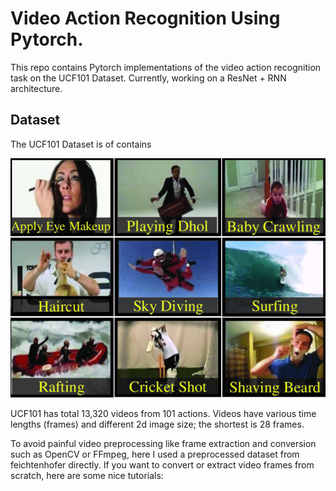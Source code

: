 # **Video Action Recognition Using Pytorch.**

This repo contains Pytorch implementations of the video action recognition task on 
the UCF101 Dataset. 
Currently, working on a ResNet + RNN architecture.


## Dataset ##

The UCF101 Dataset is of  contains 

![](/figures/UCF101_examples.PNG)

UCF101 has total 13,320 videos from 101 actions. Videos have various time lengths (frames) and different 2d image size; the shortest is 28 frames.

To avoid painful video preprocessing like frame extraction and conversion such as OpenCV or FFmpeg, here I used a preprocessed dataset from feichtenhofer directly. If you want to convert or extract video frames from scratch, here are some nice tutorials:
